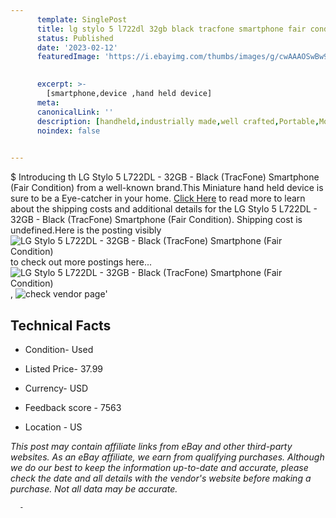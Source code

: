 ```yaml
---
      template: SinglePost
      title: lg stylo 5 l722dl 32gb black tracfone smartphone fair condition 
      status: Published
      date: '2023-02-12'
      featuredImage: 'https://i.ebayimg.com/thumbs/images/g/cwAAAOSwBw9ivIGz/s-l225.jpg'
       

      excerpt: >-
        [smartphone,device ,hand held device]
      meta:
      canonicalLink: ''
      description: [handheld,industrially made,well crafted,Portable,Mobile,Compact,Convenient,Lightweight,Maneuverable,Man-portable,Miniature,Carriable,Hand-held,Light,Holdable,Transportable,Mobile device,Pocket-sized,On-the-go,Wireless,Cordless,Compact size,Convenient size, smartphone,device ,hand held device]
      noindex: false
      

---
```

$
      Introducing th LG Stylo 5 L722DL - 32GB - Black (TracFone) Smartphone (Fair Condition) from a well-known brand.This Miniature hand held device is sure to be a Eye-catcher in your home. [Click Here](https://www.ebay.com/itm/284877318505?hash=item425402e969%3Ag%3AcwAAAOSwBw9ivIGz&mkevt=1&mkcid=1&mkrid=711-53200-19255-0&campid=%253CePNCampaignId%253E&customid=%253CreferenceId%253E&toolid=10049) to read more to learn about the shipping costs and additional details for the LG Stylo 5 L722DL - 32GB - Black (TracFone) Smartphone (Fair Condition). Shipping cost is undefined.Here is the posting visibly ![LG Stylo 5 L722DL - 32GB - Black (TracFone) Smartphone (Fair Condition)](https://i.ebayimg.com/thumbs/images/g/cwAAAOSwBw9ivIGz/s-l225.jpg) to check out more postings here... ![LG Stylo 5 L722DL - 32GB - Black (TracFone) Smartphone (Fair Condition)](https://i.ebayimg.com/images/g/cwAAAOSwBw9ivIGz/s-l1200.jpg), ![check vendor page]()'

      

 ## Technical Facts 



     
      

 - Condition- Used 


      

 - Listed Price- 37.99 


      

 - Currency- USD 


      

 - Feedback score - 7563 


      

 - Location - US 


      
      

 *_This post may contain affiliate links from eBay and other third-party websites. As an eBay affiliate, we earn from qualifying purchases. Although we do our best to keep the information up-to-date and accurate, please check the date and all details with the vendor's website before making a purchase. Not all data may be accurate._*




      -
